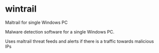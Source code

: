 # wintrail
Maltrail for single Windows PC


Malware detection software for a single Windows PC.

Uses maltrail threat feeds and alerts if there is a traffic towards malicious IPs
